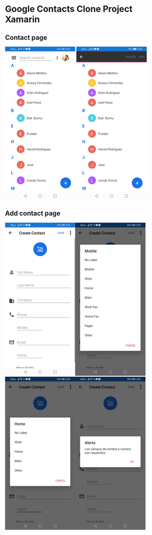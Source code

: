 # Google Contacts Clone Project Xamarin
## Contact page
<img src="Images/contact-01.jpg" height="500px"/> <img src="Images/contact-02.jpg" height="500px"/>

## Add contact page
<img src="Images/add-01.jpg" height="500px"/><img src="Images/add-02.jpg" height="500px"/>
<img src="Images/add-03.jpg" height="500px"/><img src="Images/add-04.jpg" height="500px"/>
